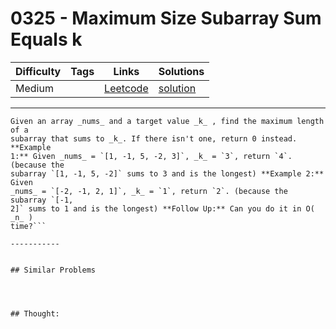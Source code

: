 # 0325 - Maximum Size Subarray Sum Equals k

Difficulty  | Tags | Links | Solutions
----------- | ---- | ----- | -----
Medium |  | [Leetcode](https://leetcode.com/problems/maximum-size-subarray-sum-equals-k) | [solution](https://leetcode.com/problems/maximum-size-subarray-sum-equals-k/solution/)


-----------

```
Given an array _nums_ and a target value _k_ , find the maximum length of a
subarray that sums to _k_. If there isn't one, return 0 instead. **Example
1:** Given _nums_ = `[1, -1, 5, -2, 3]`, _k_ = `3`, return `4`. (because the
subarray `[1, -1, 5, -2]` sums to 3 and is the longest) **Example 2:** Given
_nums_ = `[-2, -1, 2, 1]`, _k_ = `1`, return `2`. (because the subarray `[-1,
2]` sums to 1 and is the longest) **Follow Up:** Can you do it in O( _n_ )
time?```

-----------


## Similar Problems




## Thought:
